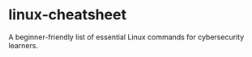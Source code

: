 # linux-cheatsheet
A beginner-friendly list of essential Linux commands for cybersecurity learners.

